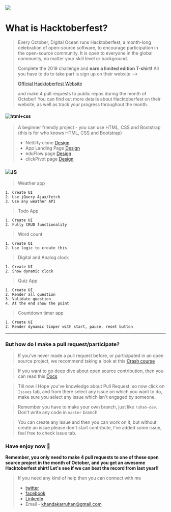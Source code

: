 ![](https://hacktoberfest.digitalocean.com/assets/HF19_social-744d976f227e4aff6866443abcede8c651b309ec9c7c9f7410f5944f8e1299b9.png)

# What is Hacktoberfest?

> Every October, Digital Ocean runs Hacktoberfest, a month-long celebration of open-source software, to encourage participation in the open-source community.
> It is open to everyone in the global community, no matter your skill level or background.
>
> Complete the 2019 challenge and **earn a limited edition T-shirt!** All you have to do to take part is sign up on their website -->
>
> [Official Hacktoberfest Website](https://hacktoberfest.digitalocean.com/)
>
> and make 4 pull requests to public repos during the month of October!
> You can find out more details about Hacktoberfest on their website, as well as track your progress throughout the month.

#### ![html+css](https://img.shields.io/badge/CSS-HTML%2BCSS-green)

> A beginner friendly project - you can use HTML, CSS and Bootstrap (this is for who knows HTML, CSS and Bootstrap)
>
> - Nettlify clone [Design](https://drive.google.com/file/d/1sDkJiNKOzyZa7ZlPJKfOob9emM1BF3NE/view?usp=sharing)
> - App Landing Page [Design](https://drive.google.com/file/d/1_KJMs1yK9c-lh9VQuz01SRW1L2LRDq4u/view?usp=sharing)
> - eduFlow page [Design](https://drive.google.com/file/d/1U7IpB2K536UtwDw9uADMWR1QiqAK6mvU/view?usp=sharing)
> - clickPivot page [Design](https://drive.google.com/file/d/1U99xpUfPmyiD0vt7AL_vPvA1L-TO9L9t/view?usp=sharing)

### ![JS](https://img.shields.io/badge/JS-JavaScript-orange)

> Weather app

    1. Create UI
    2. Use jQuery Ajax/fetch
    3. Use any weather API

> Todo App

    1. Create UI
    2. Fully CRUD functionality

> Word count

    1. Create UI
    2. Use logic to create this

> Digital and Analog clock

    1. Create UI
    2. Show dynamic clock

> Quiz App

    1. Create UI
    2. Render all question
    3. Validate question
    4. At the end show the point

> Countdown timer app

    1. Create UI
    2. Render dynamic timper with start, pause, reset button

---

### But how do I make a pull request/participate?

> If you've never made a pull request before, or participated in an open source project, we recommend taking a look at this [Crash course](https://egghead.io/courses/how-to-contribute-to-an-open-source-project-on-github)

> If you want to go deep dive about open source contribution, then you can read this [Docs](https://github.com/github/opensource.guide/blob/master/CONTRIBUTING.md)

> Till now I Hope you've knowledge about Pull Request, so now click on `Issues` tab, and from there select any issue on which you want to do, make sure you select any issue which isn't engaged by someone.

> Remember you have to make your own branch, just like `ruhan-dev`. Don't write any code in `master` branch

> You can create any issue and then you can work on it, but without create an issue please don't start contribute, I've added some issue, feel free to check issue tab.

### Have enjoy now 💝

**Remember, you only need to make 4 pull requests to one of these open source project in the month of October, and you get an awesome Hacktoberfest shirt! Let's see if we can beat the record from last year!!**

> If you need any kind of help then you can connect with me
>
> - [twitter](https://twitter.com/KhandakarRuhan)
> - [facebook](https://www.facebook.com/Ruhan.Rum)
> - [LinkedIn](https://www.linkedin.com/in/ruhan-khandaker/)
> - Email - khandakarruhan@gmail.com
